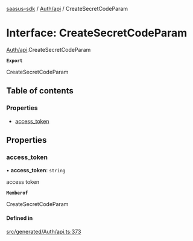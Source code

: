 [saasus-sdk](../README.md) / [Auth/api](../modules/Auth_api.md) / CreateSecretCodeParam

# Interface: CreateSecretCodeParam

[Auth/api](../modules/Auth_api.md).CreateSecretCodeParam

**`Export`**

CreateSecretCodeParam

## Table of contents

### Properties

- [access\_token](Auth_api.CreateSecretCodeParam.md#access_token)

## Properties

### access\_token

• **access\_token**: `string`

access token

**`Memberof`**

CreateSecretCodeParam

#### Defined in

[src/generated/Auth/api.ts:373](https://github.com/saasus-platform/saasus-sdk-javascript/blob/c67ac22/src/generated/Auth/api.ts#L373)
